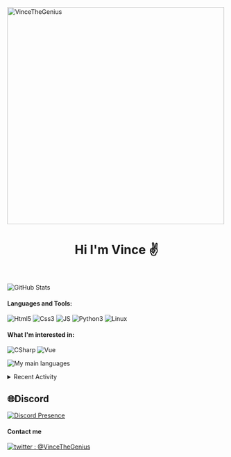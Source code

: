 <img src="https://media.discordapp.net/attachments/763433267911065600/952320177830264932/presentationcard.png?width=1914&height=1077" alt="VinceTheGenius" width="500"/>

<h1 align="center">Hi I'm Vince ✌</h1>
<br>

![GitHub Stats](https://github-readme-stats.vercel.app/api?username=VinceTheGenius&hide_border=true&count_private=true&show_icons=true&theme=dark)

#### Languages and Tools:
![Html5](https://img.shields.io/badge/HTML5-000000?style=for-the-badge&logo=html5&logoColor=red)
![Css3](https://img.shields.io/badge/CSS3-000000?style=for-the-badge&logo=css3&logoColor=blue)
![JS](https://img.shields.io/badge/-JS-000000?style=for-the-badge&logo=JavaScript&logoColor=yellow)
![Python3](https://img.shields.io/badge/-Py3-000000?style=for-the-badge&logo=Python&logoColor=cyan)
![Linux](https://img.shields.io/badge/-Linux-000000?style=for-the-badge&logo=Linux&logoColor=white)<br/>

#### What I'm interested in:
![CSharp](https://img.shields.io/badge/-CSHARP-000000?style=for-the-badge&logo=CSharp&logoColor=green)
![Vue](  https://img.shields.io/badge/-Vue-4fc08d?style=flat&logo=Vue.js&logoColor=fff)

![My main languages](https://github-readme-stats.vercel.app/api/top-langs/?username=VinceTheGenius&hide_border=true&hide=stars&theme=dark&show_icons=true&layout=compact)

<details>
  <summary>Recent Activity</summary>


#### Recent GitHub Activity
<!--START_SECTION:activity-->
<ul>
<li>- France IOI Python's website 🤓</li>
<li>- Robux Generator </li>
<li>- Numworks</li>
<li>- Command Launcher (and Command Launcher Vue !)</li>
  </ul>
<!--END_SECTION:activity-->

</details>

## 🌐Discord
[![Discord Presence](https://lanyard.cnrad.dev/api/723977420364840970?idleMessage=Im%20probably%20sleping)](https://discord.com/users/723977420364840970)

#### Contact me
[![twitter : @VinceTheGenius](https://img.shields.io/badge/-%40VinceTheGenius-000000?style=for-the-badge&logo=twitter&logoColor=cyan)][twitter]

[twitter]: https://twitter.com/VinceTheGenius
